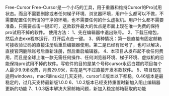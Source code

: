 Free-Cursor
Free-Cursor是一个小巧的工具，用于重置和维持Cursor的Pro试用状态。而且不需要删除或者任何梯子环境、浏览器环境，用户什么都可以不做，不需要配置任何所谓的干净的环境，也不需要任何的什么虚拟机。用户什么都不需要准备，只需要点击一键即可，这款软件最大的优点是市面上现在唯一免费的保持pro试用不掉的软件。
使用方法：
1、先在编辑器中退出账号。
2、下载压缩包，然后点击exe程序运行，打开后点击一键。
3、俩种情况：第一是直接有固定邮箱可接收验证码的直接注册后重启编辑器使用。第二是已经有账号了，也可以解决，直接官网删除账号后重新注册，然后重启编辑器。
4、本项目从发布起不收任何费用，而且是全球上唯一款无需任何操作、任何浏览器环境、梯子环境、虚拟机的旧能保持pro试用不掉的软件。写软件的目的是某个号称cursor永远白嫖的项目每个人最少9.9米收费，月费29.9米，实在是气不过直接开发本款软件。
5、项目现在适用windows，mac和linux过几天支持，cursor1.0版本以下都稳，0.46版本是最稳定的，过几天支持最新版1.0.0
6、1.0.2版本已经支持重置时新加入阻止编辑器更新的功能
7、1.0.3版本解决大家邮箱问题，新加入稳定邮箱获取的功能

